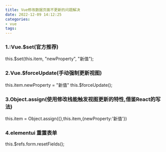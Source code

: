 ```yaml
---
title: Vue修改数据页面不更新的问题解决
date: 2022-12-09 14:12:25
categories: 
- vue
tags:
---
```

### 1.:Vue.$set(官方推荐)
this.$set(this.item, "newProperty", "新值");
### 2.Vue.$forceUpdate(手动强制更新视图)
this.item.newProperty = "新值" 
this.$forceUpdate();
### 3.Object.assign(使用修改栈能触发视图更新的特性,借鉴React的写法)
this.item = Object.assign({},this.item,{newProperty:'新值'})
### 4.elementui 重置表单
this.$refs.form.resetFields();